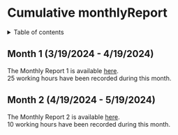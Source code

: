 
# Cumulative monthlyReport

<details>
<summary>Table of contents</summary>

- [Cumulative monthlyReport](#cumulative-monthlyreport)
  - [Month 1 (3/19/2024 - 4/19/2024)](#month-1-3192024---4192024)
  - [Month 2 (4/19/2024 - 5/19/2024)](#month-2-4192024---5192024)

</details>

## Month 1 (3/19/2024 - 4/19/2024)

The Monthly Report 1 is available [here](./monthlyReport1.md).<br>
25 working hours have been recorded during this month.

## Month 2 (4/19/2024 - 5/19/2024)

The Monthly Report 2 is available [here](./monthlyReport2.md).<br>
10 working hours have been recorded during this month.
